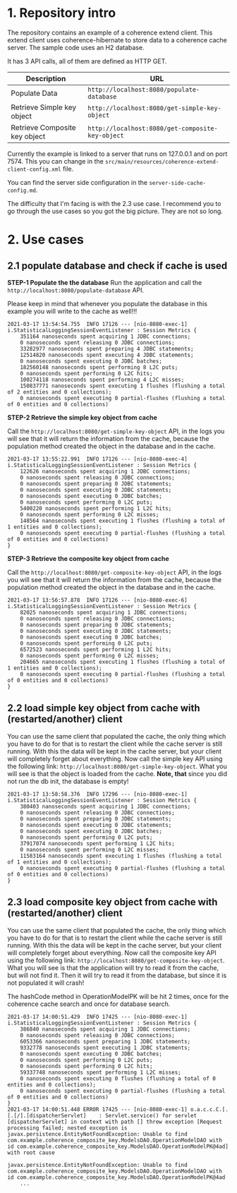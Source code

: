 # 1. Repository intro

The repository contains an example of a coherence extend client. This extend client uses coherence-hibernate to store data to a coherence cache server. The sample code uses an H2 database.

It has 3 API calls, all of them are defined as HTTP GET.

| Description | URL |
|---|---|
|Populate Data|`http://localhost:8080/populate-database`|
|Retrieve Simple key object|`http://localhost:8080/get-simple-key-object`|
|Retrieve Composite key object|`http://localhost:8080/get-composite-key-object`|

Currently the example is linked to a server that runs on 127.0.0.1 and on port 7574. This you can change in the `src/main/resources/coherence-extend-client-config.xml` file.

You can find the server side configuration in the `server-side-cache-config.md`.

The difficulty that I'm facing is with the 2.3 use case. I recommend you to go through the use cases so you got the big picture. They are not so long. 

# 2. Use cases 

## 2.1 populate database and check if cache is used

**STEP-1 Populate the the database** 
Run the application and call the `http://localhost:8080/populate-database` API.

Please keep in mind that whenever you populate the database in this example you will write to the cache as well!!!

```
2021-03-17 13:54:54.755  INFO 17126 --- [nio-8080-exec-1] i.StatisticalLoggingSessionEventListener : Session Metrics {
    351164 nanoseconds spent acquiring 1 JDBC connections;
    0 nanoseconds spent releasing 0 JDBC connections;
    33282977 nanoseconds spent preparing 4 JDBC statements;
    12514820 nanoseconds spent executing 4 JDBC statements;
    0 nanoseconds spent executing 0 JDBC batches;
    182560148 nanoseconds spent performing 8 L2C puts;
    0 nanoseconds spent performing 0 L2C hits;
    100274118 nanoseconds spent performing 4 L2C misses;
    150837771 nanoseconds spent executing 1 flushes (flushing a total of 2 entities and 0 collections);
    0 nanoseconds spent executing 0 partial-flushes (flushing a total of 0 entities and 0 collections)
```
**STEP-2 Retrieve the simple key object from cache** 

Call the `http://localhost:8080/get-simple-key-object` API, in the logs you will see that it will return the information from the cache, because the population method created the object in the database and in the cache.

```
2021-03-17 13:55:22.991  INFO 17126 --- [nio-8080-exec-4] i.StatisticalLoggingSessionEventListener : Session Metrics {
    122626 nanoseconds spent acquiring 1 JDBC connections;
    0 nanoseconds spent releasing 0 JDBC connections;
    0 nanoseconds spent preparing 0 JDBC statements;
    0 nanoseconds spent executing 0 JDBC statements;
    0 nanoseconds spent executing 0 JDBC batches;
    0 nanoseconds spent performing 0 L2C puts;
    5400220 nanoseconds spent performing 1 L2C hits;
    0 nanoseconds spent performing 0 L2C misses;
    148564 nanoseconds spent executing 1 flushes (flushing a total of 1 entities and 0 collections);
    0 nanoseconds spent executing 0 partial-flushes (flushing a total of 0 entities and 0 collections)
}
```
**STEP-3 Retrieve the composite key object from cache** 

Call the `http://localhost:8080/get-composite-key-object` API, in the logs you will see that it will return the information from the cache, because the population method created the object in the database and in the cache.

```
2021-03-17 13:56:57.878  INFO 17126 --- [nio-8080-exec-6] i.StatisticalLoggingSessionEventListener : Session Metrics {
    82025 nanoseconds spent acquiring 1 JDBC connections;
    0 nanoseconds spent releasing 0 JDBC connections;
    0 nanoseconds spent preparing 0 JDBC statements;
    0 nanoseconds spent executing 0 JDBC statements;
    0 nanoseconds spent executing 0 JDBC batches;
    0 nanoseconds spent performing 0 L2C puts;
    6572523 nanoseconds spent performing 1 L2C hits;
    0 nanoseconds spent performing 0 L2C misses;
    204665 nanoseconds spent executing 1 flushes (flushing a total of 1 entities and 0 collections);
    0 nanoseconds spent executing 0 partial-flushes (flushing a total of 0 entities and 0 collections)
}
```

## 2.2 load simple key object from cache with (restarted/another) client
You can use the same client that populated the cache, the only thing which you have to do for that is to restart the client while the cache server is still running. With this the data will be kept in the cache server, but your client will completely forget about everything. Now call the simple key API using the following link: `http://localhost:8080/get-simple-key-object`. What you will see is that the object is loaded from the cache. 
**Note, that** since you did not run the db init, the database is empty!

```
2021-03-17 13:58:58.376  INFO 17296 --- [nio-8080-exec-1] i.StatisticalLoggingSessionEventListener : Session Metrics {
    380403 nanoseconds spent acquiring 1 JDBC connections;
    0 nanoseconds spent releasing 0 JDBC connections;
    0 nanoseconds spent preparing 0 JDBC statements;
    0 nanoseconds spent executing 0 JDBC statements;
    0 nanoseconds spent executing 0 JDBC batches;
    0 nanoseconds spent performing 0 L2C puts;
    37917074 nanoseconds spent performing 1 L2C hits;
    0 nanoseconds spent performing 0 L2C misses;
    11583164 nanoseconds spent executing 1 flushes (flushing a total of 1 entities and 0 collections);
    0 nanoseconds spent executing 0 partial-flushes (flushing a total of 0 entities and 0 collections)
}
```
## 2.3 load composite key object from cache with (restarted/another) client

You can use the same client that populated the cache, the only thing which you have to do for that is to restart the client while the cache server is still running. With this the data will be kept in the cache server, but your client will completely forget about everything. Now call the composite key API using the following link: `http://localhost:8080/get-composite-key-object`. What you will see is that the application will try to read it from the cache, but will not find it. Then it will try to read it from the database, but since it is not populated it will crash!

The hashCode method in OperationModelPK will be hit 2 times, once for the coherence cache search and once for database search. 

```
2021-03-17 14:00:51.429  INFO 17425 --- [nio-8080-exec-1] i.StatisticalLoggingSessionEventListener : Session Metrics {
    386840 nanoseconds spent acquiring 1 JDBC connections;
    0 nanoseconds spent releasing 0 JDBC connections;
    6053366 nanoseconds spent preparing 1 JDBC statements;
    9332778 nanoseconds spent executing 1 JDBC statements;
    0 nanoseconds spent executing 0 JDBC batches;
    0 nanoseconds spent performing 0 L2C puts;
    0 nanoseconds spent performing 0 L2C hits;
    59337748 nanoseconds spent performing 1 L2C misses;
    0 nanoseconds spent executing 0 flushes (flushing a total of 0 entities and 0 collections);
    0 nanoseconds spent executing 0 partial-flushes (flushing a total of 0 entities and 0 collections)
}
2021-03-17 14:00:51.448 ERROR 17425 --- [nio-8080-exec-1] o.a.c.c.C.[.[.[/].[dispatcherServlet]    : Servlet.service() for servlet [dispatcherServlet] in context with path [] threw exception [Request processing failed; nested exception is javax.persistence.EntityNotFoundException: Unable to find com.example.coherence_composite_key.ModelsDAO.OperationModelDAO with id com.example.coherence_composite_key.ModelsDAO.OperationModelPK@4ad] with root cause

javax.persistence.EntityNotFoundException: Unable to find com.example.coherence_composite_key.ModelsDAO.OperationModelDAO with id com.example.coherence_composite_key.ModelsDAO.OperationModelPK@4ad
	...
```
